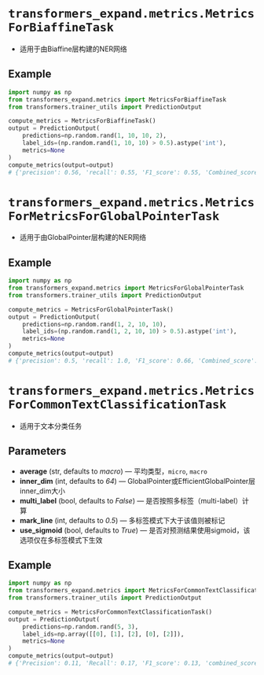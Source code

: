 # `transformers_expand.metrics.MetricsForBiaffineTask`

* 适用于由Biaffine层构建的NER网络

## Example

```python
import numpy as np
from transformers_expand.metrics import MetricsForBiaffineTask
from transformers.trainer_utils import PredictionOutput

compute_metrics = MetricsForBiaffineTask()
output = PredictionOutput(
    predictions=np.random.rand(1, 10, 10, 2),
    label_ids=(np.random.rand(1, 10, 10) > 0.5).astype('int'),
    metrics=None
)
compute_metrics(output=output)
# {'precision': 0.56, 'recall': 0.55, 'F1_score': 0.55, 'Combined_score': 0.55}
```

# `transformers_expand.metrics.MetricsForMetricsForGlobalPointerTask`

* 适用于由GlobalPointer层构建的NER网络

## Example

```python
import numpy as np
from transformers_expand.metrics import MetricsForGlobalPointerTask
from transformers.trainer_utils import PredictionOutput

compute_metrics = MetricsForGlobalPointerTask()
output = PredictionOutput(
    predictions=np.random.rand(1, 2, 10, 10),
    label_ids=(np.random.rand(1, 2, 10, 10) > 0.5).astype('int'),
    metrics=None
)
compute_metrics(output=output)
# {'precision': 0.5, 'recall': 1.0, 'F1_score': 0.66, 'Combined_score': 0.72}
```

# `transformers_expand.metrics.MetricsForCommonTextClassificationTask`

* 适用于文本分类任务

## Parameters

* **average**  (str, defaults to *macro*) — 平均类型，`micro`, `macro`
* **inner_dim** (int, defaults to *64*) — GlobalPointer或EfficientGlobalPointer层inner_dim大小
* **multi_label** (bool, defaults to *False*) — 是否按照多标签（multi-label）计算
* **mark_line** (int, defaults to *0.5*) — 多标签模式下大于该值则被标记
* **use_sigmoid**  (bool, defaults to *True*) — 是否对预测结果使用sigmoid，该选项仅在多标签模式下生效

## Example

```python
import numpy as np
from transformers_expand.metrics import MetricsForCommonTextClassificationTask
from transformers.trainer_utils import PredictionOutput

compute_metrics = MetricsForCommonTextClassificationTask()
output = PredictionOutput(
    predictions=np.random.rand(5, 3),
    label_ids=np.array([[0], [1], [2], [0], [2]]),
    metrics=None
)
compute_metrics(output=output)
# {'Precision': 0.11, 'Recall': 0.17, 'F1_score': 0.13, 'combined_score': 0.14}
```